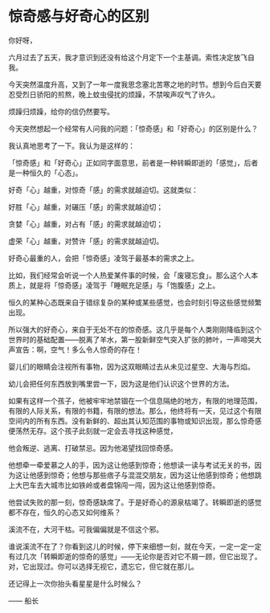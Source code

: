 # 惊奇感与好奇心的区别

你好呀，

六月过去了五天，我才意识到还没有给这个月定下一个主基调。索性决定放飞自我。

今天突然温度升高，又到了一年一度我思念塞北苦寒之地的时节。想到今后白天要忍受烈日骄阳的煎熬，晚上蚊虫侵扰的烦躁，不禁唉声叹气了许久。

烦躁归烦躁，给你的信仍然要写。

今天突然想起一个经常有人问我的问题：「惊奇感」和「好奇心」的区别是什么？

我认真地思考了一下。我认为是这样的：

「惊奇感」和「好奇心」正如同字面意思，前者是一种转瞬即逝的「感觉」，后者是一种恒久的「心态」。

好奇「心」越重，对惊奇「感」的需求就越迫切。这就类似：

好胜「心」越重，对碾压「感」的需求就越迫切；

贪婪「心」越重，对占有「感」的需求就越迫切；

虚荣「心」越重，对赞许「感」的需求就越迫切。

好奇心最重的人，会把「惊奇感」凌驾于最基本的需求之上。

比如，我们经常会听说一个人热爱某件事的时候，会「废寝忘食」。那么这个人本质上，就是将「惊奇感」凌驾于「睡眠充足感」与「饱腹感」之上。

恒久的某种心态既来自于错综复杂的某种或某些感觉，也会时刻引导这些感觉频繁出现。

所以强大的好奇心，来自于无处不在的惊奇感。这几乎是每个人类刚刚降临到这个世界时的基础配置——脱离了羊水，第一股新鲜空气突入扩张的肺叶，一声啼哭大声宣告：啊，空气！多么令人惊奇的存在！

婴儿们的眼睛会注视所有事物，因为这双眼睛过去从未见过星空、大海与烈焰。

幼儿会把任何东西放到嘴里尝一下，因为这是他们认识这个世界的方法。

如果有这样一个孩子，他被牢牢地禁锢在一个信息隔绝的地方，有限的地理范围，有限的人际关系，有限的书籍，有限的想法。那么，他终将有一天，见过这个有限空间内的所有东西。没有新鲜的、超出其认知范围的事物或知识出现，那么惊奇感便荡然无存。这个孩子此刻就一定会去寻找这种感觉，

他会叛逆、逃离、打破禁忌。因为他渴望找回惊奇感。

他想牵一牵爱慕之人的手，因为这让他感到惊奇；他想读一读与考试无关的书，因为这让他感到惊奇；他想与那些痞子与混混交朋友，因为这让他感到惊奇；他想跳上大巴车去大城市比如铁岭或者盘锦闯一闯，因为这让他感到惊奇。

他尝试失败的那一刻，惊奇感缺席了。于是好奇心的源泉枯竭了。转瞬即逝的感觉都不存在，恒久的心态又如何维系？

溪流不在，大河干枯。可我偏偏就是不信这个邪。

谁说溪流不在了？你看到这儿的时候，停下来细想一刻，就在今天，一定一定一定有过几次「转瞬即逝的惊奇的感觉」——无论你是否对它不屑一顾，但它出现了。对，它出现过。你可以选择无视它，遗忘它，但它就在那儿。

还记得上一次你抬头看星星是什么时候么？

—— 船长